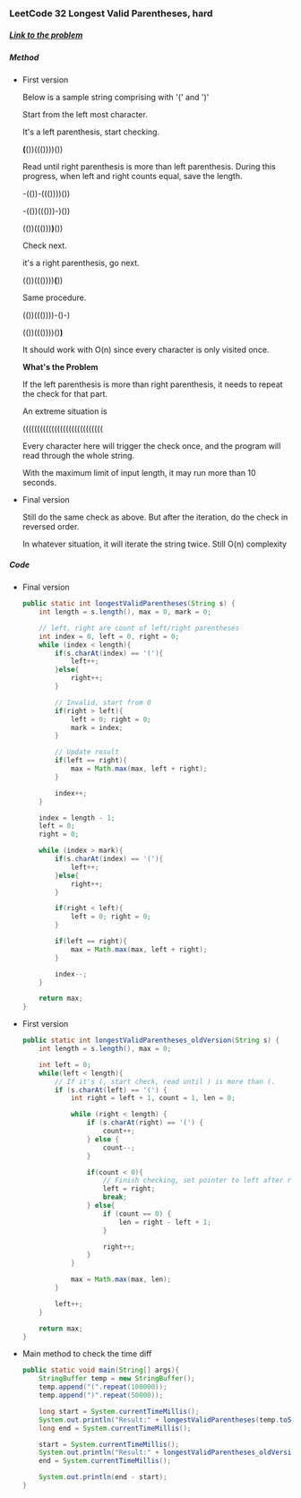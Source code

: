### LeetCode 32 Longest Valid Parentheses, hard

##### [Link to the problem](https://leetcode.com/problems/longest-valid-parentheses/)

##### Method

* First version
  
  Below is a sample string comprising with '(' and ')'
  
  Start from the left most character.
  
  It's a left parenthesis, start checking. 
  
  **(**())((())))())
  
  Read until right parenthesis is more than left parenthesis. During this progress, when left and right counts equal, save the length.
  
  -(())-((())))())
  
  -(())((()))-)())
  
  (())((()))**)**())
  
  Check next.
  
  it's a right parenthesis, go next.
  
  (())((())))**(**))
  
  Same procedure.
  
  (())((())))-()-)
  
  (())((())))()**)**
  
  It should work with O(n) since every character is only visited once.
  
  **What's the Problem**
  
  If the left parenthesis is more than right parenthesis, it needs to repeat the check for that part.
  
  An extreme situation is
  
  ((((((((((((((((((((((((((((
  
  Every character here will trigger the check once, and the program will read through the whole string.
  
  With the maximum limit of input length, it may run more than 10 seconds.

* Final version
  
  Still do the same check as above. But after the iteration, do the check in reversed order.
  
  In whatever situation, it will iterate the string twice. Still O(n) complexity

##### Code

* Final version
  
  ```java
  public static int longestValidParentheses(String s) {
      int length = s.length(), max = 0, mark = 0;
  
      // left, right are count of left/right parentheses
      int index = 0, left = 0, right = 0;
      while (index < length){
          if(s.charAt(index) == '('){
              left++;
          }else{
              right++;
          }
  
          // Invalid, start from 0
          if(right > left){
              left = 0; right = 0;
              mark = index;
          }

          // Update result
          if(left == right){
              max = Math.max(max, left + right);
          }
  
          index++;
      }
  
      index = length - 1;
      left = 0;
      right = 0;
  
      while (index > mark){
          if(s.charAt(index) == '('){
              left++;
          }else{
              right++;
          }
  
          if(right < left){
              left = 0; right = 0;
          }
  
          if(left == right){
              max = Math.max(max, left + right);
          }
  
          index--;
      }
  
      return max;
  }
  ```

* First version
  
  ```java
  public static int longestValidParentheses_oldVersion(String s) {
      int length = s.length(), max = 0;
  
      int left = 0;
      while(left < length){
          // If it's (, start check, read until ) is more than (.
          if (s.charAt(left) == '(') {
              int right = left + 1, count = 1, len = 0;
  
              while (right < length) {
                  if (s.charAt(right) == '(') {
                      count++;
                  } else {
                      count--;
                  }
  
                  if(count < 0){
                      // Finish checking, set pointer to left after right
                      left = right;
                      break;
                  } else{
                      if (count == 0) {
                          len = right - left + 1;
                      }
  
                      right++;
                  }
              }
  
              max = Math.max(max, len);
          }
  
          left++;
      }
  
      return max;
  }
  ```

* Main method to check the time diff
  
  ```java
  public static void main(String[] args){
      StringBuffer temp = new StringBuffer();
      temp.append("(".repeat(100000));
      temp.append(")".repeat(50000));
  
      long start = System.currentTimeMillis();
      System.out.println("Result:" + longestValidParentheses(temp.toString()));
      long end = System.currentTimeMillis();
  
      start = System.currentTimeMillis();
      System.out.println("Result:" + longestValidParentheses_oldVersion(temp.toString()));
      end = System.currentTimeMillis();
  
      System.out.println(end - start);
  }
  ```
